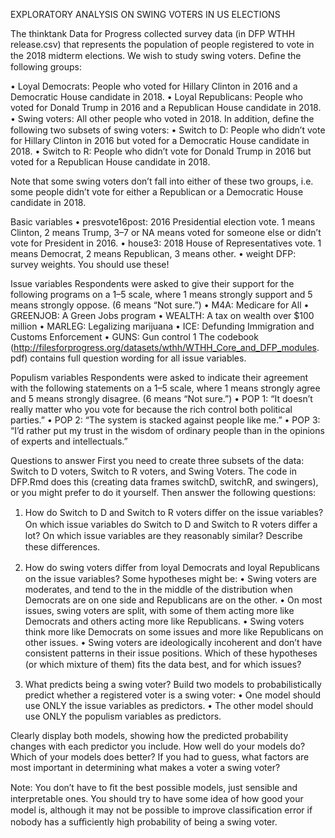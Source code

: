 EXPLORATORY ANALYSIS ON SWING VOTERS IN US ELECTIONS

The thinktank Data for Progress collected survey data (in DFP WTHH release.csv) that represents the population of people registered to vote in the 2018 midterm elections. We wish to study swing voters. Deﬁne the following groups:

• Loyal Democrats: People who voted for Hillary Clinton in 2016 and a Democratic House candidate in 2018. 
• Loyal Republicans: People who voted for Donald Trump in 2016 and a Republican House candidate in 2018. 
• Swing voters: All other people who voted in 2018. In addition, deﬁne the following two subsets of swing voters: 
• Switch to D: People who didn’t vote for Hillary Clinton in 2016 but voted for a Democratic House candidate in 2018. 
• Switch to R: People who didn’t vote for Donald Trump in 2016 but voted for a Republican House candidate in 2018.

Note that some swing voters don’t fall into either of these two groups, i.e. some people didn’t vote for either a Republican or a Democratic House candidate in 2018.

Basic variables 
• presvote16post: 2016 Presidential election vote. 1 means Clinton, 2 means Trump, 3–7 or NA means voted for someone else or didn’t vote for President in 2016. 
• house3: 2018 House of Representatives vote. 1 means Democrat, 2 means Republican, 3 means other.
• weight DFP: survey weights. You should use these!

Issue variables
Respondents were asked to give their support for the following programs on a 1–5 scale, where 1 means strongly support and 5 means strongly oppose. (6 means “Not sure.”)
• M4A: Medicare for All 
• GREENJOB: A Green Jobs program 
• WEALTH: A tax on wealth over $100 million 
• MARLEG: Legalizing marijuana 
• ICE: Defunding Immigration and Customs Enforcement 
• GUNS: Gun control 1 The codebook (http://filesforprogress.org/datasets/wthh/WTHH_Core_and_DFP_modules. pdf) contains full question wording for all issue variables.


Populism variables
Respondents were asked to indicate their agreement with the following statements on a 1–5 scale, where 1 means strongly agree and 5 means strongly disagree. (6 means “Not sure.”)
• POP 1: “It doesn’t really matter who you vote for because the rich control both political parties.” 
• POP 2: “The system is stacked against people like me.” 
• POP 3: “I’d rather put my trust in the wisdom of ordinary people than in the opinions of experts and intellectuals.”

Questions to answer
First you need to create three subsets of the data: Switch to D voters, Switch to R voters, and Swing Voters. The code in DFP.Rmd does this (creating data frames switchD, switchR, and swingers), or you might prefer to do it yourself. Then answer the following questions:

1. How do Switch to D and Switch to R voters diﬀer on the issue variables? On which issue variables do Switch to D and Switch to R voters diﬀer a lot? On which issue variables are they reasonably similar? Describe these diﬀerences.

2. How do swing voters diﬀer from loyal Democrats and loyal Republicans on the issue variables? Some hypotheses might be:
• Swing voters are moderates, and tend to the in the middle of the distribution when Democrats are on one side and Republicans are on the other. 
• On most issues, swing voters are split, with some of them acting more like Democrats and others acting more like Republicans. 
• Swing voters think more like Democrats on some issues and more like Republicans on other issues. 
• Swing voters are ideologically incoherent and don’t have consistent patterns in their issue positions.
Which of these hypotheses (or which mixture of them) ﬁts the data best, and for which issues?

3. What predicts being a swing voter? Build two models to probabilistically predict whether a registered voter is a swing voter: 
• One model should use ONLY the issue variables as predictors. 
• The other model should use ONLY the populism variables as predictors.

Clearly display both models, showing how the predicted probability changes with each predictor you include. How well do your models do? Which of your models does better? If you had to guess, what factors are most important in determining what makes a voter a swing voter?

Note: You don’t have to ﬁt the best possible models, just sensible and interpretable ones. You should try to have some idea of how good your model is, although it may not be possible to improve classiﬁcation error if nobody has a suﬃciently high probability of being a swing voter.
